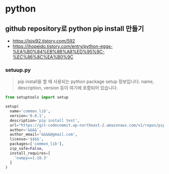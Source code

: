 # python

## github repository로 python pip install 만들기
- https://lsjsj92.tistory.com/592
- https://ihopeido.tistory.com/entry/python-eggs-%EA%B0%84%EB%8B%A8%ED%95%9C-%EC%86%8C%EA%B0%9C
### setuup.py
> pip install을 할 때 사용되는 python package setup 정보입니다. name, description, version 등이 여기에 포함되어 있습니다.  
```python
from setuptools import setup

setup(
  name='common_lib',
  version='0.0.1',
  description='pip install test',
  url="https://git-codecommit.ap-northeast-2.amazonaws.com/v1/repos/pip-install-base",
  author='&&&&',
  author_email='&&&&@gmail.com',
  license='$$$$',
  packages=['common_lib'],
  zip_safe=False,
  install_requires=[
    'numpy==1.18.3'
  ]
)
```

